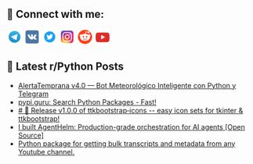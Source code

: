 ## 🔎 Connect with me:
[<img src="https://github.com/bullbesh/bullbesh/blob/main/images/Telegram.png" width="32" height="32" />](https://t.me/bullbesh)
[<img src="https://github.com/bullbesh/bullbesh/blob/main/images/VK.png" width="32" height="32" />](https://vk.com/bullbesh)
[<img src="https://github.com/bullbesh/bullbesh/blob/main/images/Twitter.png" width="32" height="32" />](https://twitter.com/bullbesh1)
[<img src="https://github.com/bullbesh/bullbesh/blob/main/images/Instagram.png" width="32" height="32" />](https://www.instagram.com/bullbesh)
[<img src="https://github.com/bullbesh/bullbesh/blob/main/images/Reddit.png" width="32" height="32" />](https://www.reddit.com/user/bullbesh)
[<img src="https://github.com/bullbesh/bullbesh/blob/main/images/YouTube.png" width="32" height="32" />](https://www.youtube.com/channel/UCtfjRs6uzgq5mfm8S06WTcg)

## 📕 Latest r/Python Posts
<!-- BLOG-POST-LIST:START -->
- [AlertaTemprana v4.0 — Bot Meteorológico Inteligente con Python y Telegram](https://www.reddit.com/r/Python/comments/1ogn0io/alertatemprana_v40_bot_meteorológico_inteligente/)
- [pypi.guru: Search Python Packages - Fast!](https://www.reddit.com/r/Python/comments/1ogmg78/pypiguru_search_python_packages_fast/)
- [# 🎉 Release v1.0.0 of ttkbootstrap‑icons -- easy icon sets for tkinter &amp; ttkbootstrap!](https://www.reddit.com/r/Python/comments/1oglk47/release_v100_of_ttkbootstrapicons_easy_icon_sets/)
- [I built AgentHelm: Production-grade orchestration for AI agents [Open Source]](https://www.reddit.com/r/Python/comments/1ogkw8r/i_built_agenthelm_productiongrade_orchestration/)
- [Python package for getting bulk transcripts and metadata from any Youtube channel.](https://www.reddit.com/r/Python/comments/1ogjt7h/python_package_for_getting_bulk_transcripts_and/)
<!-- BLOG-POST-LIST:END -->
